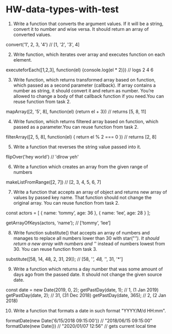 # HW-data-types-with-test

1. Write a function that converts the argument values. If it will be a string, convert it to number and wise versa. It should return an array of converted values.

convert('1', 2, 3, '4') // [1, '2', '3', 4]

2. Write function, which iterates over array and executes function on each element.

executeforEach([1,2,3], function(el) {console.log(el * 2)}) // logs 2 4 6

3. Write function, which returns transformed array based on function, which passed as a second parameter (callback). If array contains a number as string, it should convert it and return as number. You’re allowed to change a body of that callback function if you need.You can reuse function from task 2.

mapArray([2, '5', 8], function(el) {return el + 3}) // returns [5, 8, 11]

4. Write function, which returns filtered array based on function, which passed as a parameter.You can reuse function from task 2.

filterArray([2, 5, 8], function(el) { return el % 2 === 0 }) 
// returns [2, 8]

5. Write a function that reverses the string value passed into it.
 
flipOver('hey world') // 'dlrow yeh'

6. Write a function which creates an array from the given range of numbers
 
makeListFromRange([2, 7]) // [2, 3, 4, 5, 6, 7]

7. Write a function that accepts an array of object and returns new array of values by passed key name.
That function should not change the original array. You can reuse function from task 2. 
 
const actors = [
  { name: ‘tommy’, age: 36 },
  { name: ‘lee’, age: 28 }
];
 
getArrayOfKeys(actors, ‘name’); // [‘tommy’, ‘lee’]

8. Write function substitute() that accepts an array of numbers and manages to replace all numbers lower than 30 with star("*"). It should return a new array with numbers and '*' instead of numbers lowest from 30. You can reuse function from task 3.

substitute([58, 14, 48, 2, 31, 29]); // [58, '*', 48, '*', 31, '*']

9. Write a function which returns a day number that was some amount of days ago from the passed date.
It should not change the given source date.
 
const date = new Date(2019, 0, 2);
getPastDay(date, 1); // 1, (1 Jan 2019)
getPastDay(date, 2); // 31, (31 Dec 2018)
getPastDay(date, 365); // 2, (2 Jan 2018)

10. Write a function that formats a date in such format "YYYY/M/d HH:mm".

formatDate(new Date('6/15/2018 09:15:00')) // "2018/06/15 09:15:00"
formatDate(new Date()) // "2020/01/07 12:56" // gets current local time
